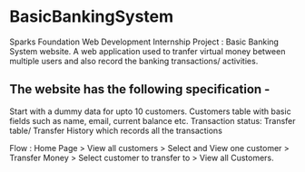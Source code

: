 # BasicBankingSystem
Sparks Foundation Web Development Internship Project : Basic Banking System website. A web application used to tranfer virtual money between multiple users and also record the banking transactions/ activities.
## The website has the following specification -

Start with a dummy data for upto 10 customers. Customers table with basic fields such as name, email, current balance etc. Transaction status: Transfer table/ Transfer History which records all the transactions

Flow : Home Page > View all customers > Select and View one customer > Transfer Money > Select customer to transfer to > View all Customers.
